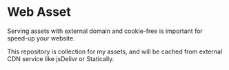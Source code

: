 # Web Asset
Serving assets with external domain and cookie-free is important for speed-up your website.

This repository is collection for my assets, and will be cached from external CDN service like jsDelivr or Statically.
